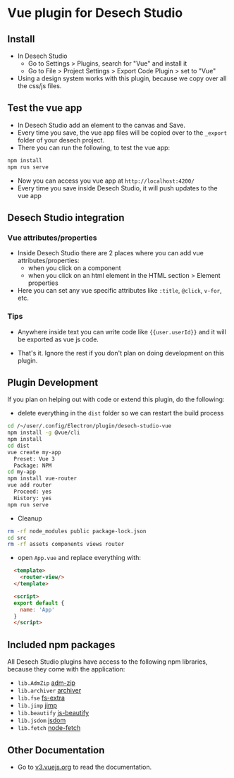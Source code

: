 # Vue plugin for Desech Studio

## Install

- In Desech Studio
  - Go to Settings > Plugins, search for "Vue" and install it
  - Go to File > Project Settings > Export Code Plugin > set to "Vue"
- Using a design system works with this plugin, because we copy over all the css/js files.

## Test the vue app

- In Desech Studio add an element to the canvas and Save.
- Every time you save, the vue app files will be copied over to the `_export` folder of your desech project.
- There you can run the following, to test the vue app:

```sh
npm install
npm run serve
```

- Now you can access you vue app at `http://localhost:4200/`
- Every time you save inside Desech Studio, it will push updates to the vue app

## Desech Studio integration

### Vue attributes/properties

- Inside Desech Studio there are 2 places where you can add vue attributes/properties:
  - when you click on a component
  - when you click on an html element in the HTML section > Element properties
- Here you can set any vue specific attributes like `:title`, `@click`, `v-for`, etc.

### Tips

- Anywhere inside text you can write code like `{{user.userId}}` and it will be exported as vue js code.

- That's it. Ignore the rest if you don't plan on doing development on this plugin.

## Plugin Development

If you plan on helping out with code or extend this plugin, do the following:

- delete everything in the `dist` folder so we can restart the build process

```sh
cd /~/user/.config/Electron/plugin/desech-studio-vue
npm install -g @vue/cli
npm install
cd dist
vue create my-app
  Preset: Vue 3
  Package: NPM
cd my-app
npm install vue-router
vue add router
  Proceed: yes
  History: yes
npm run serve
```

- Cleanup

```sh
rm -rf node_modules public package-lock.json
cd src
rm -rf assets components views router
```

- open `App.vue` and replace everything with:
```html
  <template>
    <router-view/>
  </template>

  <script>
  export default {
    name: 'App'
  }
  </script>
```

## Included npm packages

All Desech Studio plugins have access to the following npm libraries, because they come with the application:
- `lib.AdmZip` [adm-zip](https://www.npmjs.com/package/adm-zip)
- `lib.archiver` [archiver](https://www.npmjs.com/package/archiver)
- `lib.fse` [fs-extra](https://www.npmjs.com/package/fs-extra)
- `lib.jimp` [jimp](https://www.npmjs.com/package/jimp)
- `lib.beautify` [js-beautify](https://www.npmjs.com/package/js-beautify)
- `lib.jsdom` [jsdom](https://www.npmjs.com/package/jsdom)
- `lib.fetch` [node-fetch](https://www.npmjs.com/package/node-fetch)

## Other Documentation

- Go to [v3.vuejs.org](https://v3.vuejs.org/guide/introduction.html#what-is-vue-js) to read the documentation.
